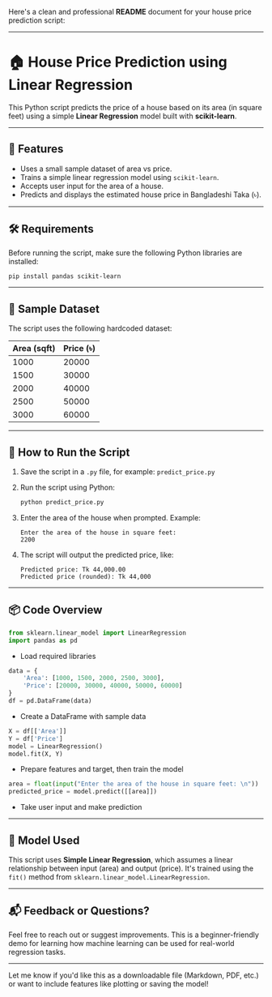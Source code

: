 Here's a clean and professional **README** document for your house price prediction script:

---

# 🏠 House Price Prediction using Linear Regression

This Python script predicts the price of a house based on its area (in square feet) using a simple **Linear Regression** model built with **scikit-learn**.

---

## 📌 Features

* Uses a small sample dataset of area vs price.
* Trains a simple linear regression model using `scikit-learn`.
* Accepts user input for the area of a house.
* Predicts and displays the estimated house price in Bangladeshi Taka (৳).

---

## 🛠️ Requirements

Before running the script, make sure the following Python libraries are installed:

```bash
pip install pandas scikit-learn
```

---

## 🧾 Sample Dataset

The script uses the following hardcoded dataset:

| Area (sqft) | Price (৳) |
| ----------- | --------- |
| 1000        | 20000     |
| 1500        | 30000     |
| 2000        | 40000     |
| 2500        | 50000     |
| 3000        | 60000     |

---

## 🚀 How to Run the Script

1. Save the script in a `.py` file, for example: `predict_price.py`

2. Run the script using Python:

   ```bash
   python predict_price.py
   ```

3. Enter the area of the house when prompted. Example:

   ```
   Enter the area of the house in square feet:
   2200
   ```

4. The script will output the predicted price, like:

   ```
   Predicted price: Tk 44,000.00
   Predicted price (rounded): Tk 44,000
   ```

---

## 📦 Code Overview

```python
from sklearn.linear_model import LinearRegression
import pandas as pd
```

* Load required libraries

```python
data = {
    'Area': [1000, 1500, 2000, 2500, 3000],
    'Price': [20000, 30000, 40000, 50000, 60000]
}
df = pd.DataFrame(data)
```

* Create a DataFrame with sample data

```python
X = df[['Area']]
Y = df['Price']
model = LinearRegression()
model.fit(X, Y)
```

* Prepare features and target, then train the model

```python
area = float(input("Enter the area of the house in square feet: \n"))
predicted_price = model.predict([[area]])
```

* Take user input and make prediction

---

## 🧠 Model Used

This script uses **Simple Linear Regression**, which assumes a linear relationship between input (area) and output (price). It's trained using the `fit()` method from `sklearn.linear_model.LinearRegression`.

---

## 📬 Feedback or Questions?

Feel free to reach out or suggest improvements. This is a beginner-friendly demo for learning how machine learning can be used for real-world regression tasks.

---

Let me know if you'd like this as a downloadable file (Markdown, PDF, etc.) or want to include features like plotting or saving the model!
